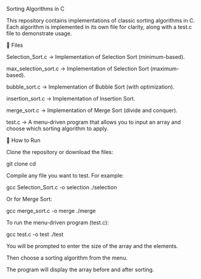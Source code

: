 Sorting Algorithms in C

This repository contains implementations of classic sorting algorithms in C.
Each algorithm is implemented in its own file for clarity, along with a test.c file to demonstrate usage.

📂 Files

Selection_Sort.c → Implementation of Selection Sort (minimum-based).

max_selection_sort.c → Implementation of Selection Sort (maximum-based).

bubble_sort.c → Implementation of Bubble Sort (with optimization).

insertion_sort.c → Implementation of Insertion Sort.

merge_sort.c → Implementation of Merge Sort (divide and conquer).

test.c → A menu-driven program that allows you to input an array and choose which sorting algorithm to apply.

🚀 How to Run

Clone the repository or download the files:

git clone <repository-url>
cd <repository-folder>


Compile any file you want to test. For example:

gcc Selection_Sort.c -o selection
./selection


Or for Merge Sort:

gcc merge_sort.c -o merge
./merge


To run the menu-driven program (test.c):

gcc test.c -o test
./test


You will be prompted to enter the size of the array and the elements.

Then choose a sorting algorithm from the menu.

The program will display the array before and after sorting.
